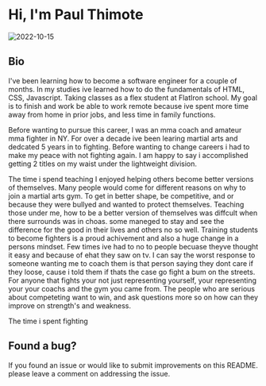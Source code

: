 # Hi, I'm Paul Thimote

![2022-10-15](https://user-images.githubusercontent.com/110247078/202723801-fa5ee0c0-05ef-40ca-aadd-89ae59992c9e.png)


## Bio
I've been learning how to become a software engineer for a couple of months. In my studies ive learned how to do the fundamentals of HTML, CSS, Javascript. Taking classes as a flex student at FlatIron school. My goal is to finish and work be able to work remote because ive spent more time away from home in prior jobs, and less time in family functions.

Before wanting to pursue this career, I was an mma coach and amateur mma fighter in NY. For over a decade ive been learing martial arts and dedcated 5 years in to fighting. Before wanting to change careers i had to make my peace with not fighting again. I am happy to say i accomplished getting 2 titles on my waist under the lightweight division.

The time i spend teaching I enjoyed helping others become better versions of themselves. Many people would come for different reasons on why to join a martial arts gym. To get in better shape, be competitive, and or because they were bullyed and wanted to protect themselves. Teaching those under me, how to be a better version of themselves was diffcult when there surrounds was in choas. some maneged to stay and see the difference for the good in their lives and others no so well. Training students to become fighters is a proud achivement and also a huge change in a persons mindset. Few times ive had to no to people becuase theyve thought it easy and because of ehat they saw on tv. I can say the worst response to someone wanting me to coach them is that person saying they dont care if they loose, cause i told them if thats the case go fight a bum on the streets. For anyone that fights your not just representing yourself, your representing your your coachs and the gym you came from. The people who are serious about competeting want to win, and ask questions more so on how can they improve on strength's and weakness. 

The time i spent fighting

## Found a bug?
If you found an issue or would like to submit improvements on this README. please leave a comment on addressing the issue.
